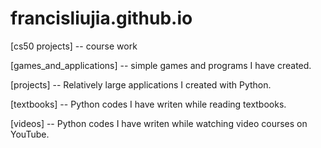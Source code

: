# francisliujia.github.io


[cs50 projects]
 -- course work 

[games_and_applications]
 -- simple games and programs I have created. 

[projects]
 -- Relatively large applications I created with Python. 

[textbooks]
 -- Python codes I have writen while reading textbooks.

[videos]
 -- Python codes I have writen while watching video courses on YouTube.






